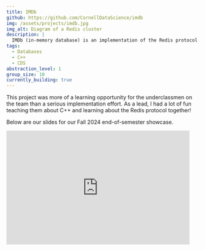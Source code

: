```yaml
---
title: IMDb
github: https://github.com/CornellDataScience/imdb
img: /assets/projects/imdb.jpg
img_alt: Diagram of a Redis cluster
description: |
  IMDb (in-memory database) is an implementation of the Redis protocol. I'm currently serving as a lead for this project in Cornell Data Science.
tags:
  - Databases
  - C++
  - CDS
abstraction_level: 1
group_size: 10
currently_building: true
---
```

This project was more of a learning opportunity for the underclassmen on the team than a serious implementation effort. As a lead, I had a lot of fun teaching them about C++ and learning about the Redis protocol together!

Below are our slides for our Fall 2024 end-of-semester showcase. 
<iframe src="https://docs.google.com/presentation/d/e/2PACX-1vQZM9BjvMpH5kZxzKnXWwU3v2_7MCSe3fV9pMt1aEEnBkQqN8myopm1fU29W_JtxnvfvSmg2FrrQrLU/embed?start=false&loop=false&delayms=3000" frameborder="0" width="480" height="299" allowfullscreen="true" mozallowfullscreen="true" webkitallowfullscreen="true"></iframe>